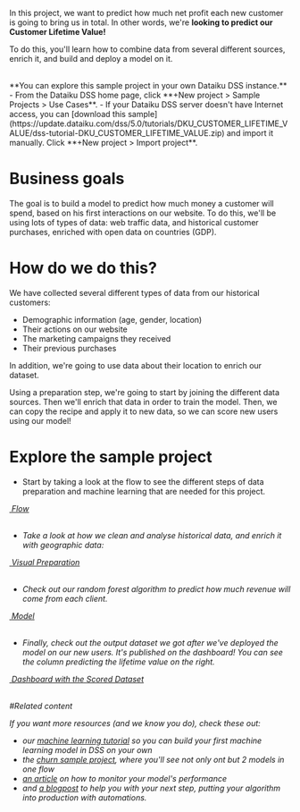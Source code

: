 In this project, we want to predict how much net profit each new customer is going to bring us in total. In other words, we're **looking to predict our Customer Lifetime Value!** 

To do this, you'll learn how to combine data from several different sources, enrich it, and build and deploy a model on it.

<br/>
**You can explore this sample project in your own Dataiku DSS instance.**  
- From the Dataiku DSS home page, click **+New project > Sample Projects > Use Cases**.
- If your Dataiku DSS server doesn't have Internet access, you can [download this sample](https://update.dataiku.com/dss/5.0/tutorials/DKU_CUSTOMER_LIFETIME_VALUE/dss-tutorial-DKU_CUSTOMER_LIFETIME_VALUE.zip) and import it manually.  Click **+New project > Import project**.


# Business goals
The goal is to build a model to predict how much money a customer will spend, based on his first interactions on our website.
To do this, we'll be using lots of types of data: web traffic data, and historical customer purchases, enriched with open data on countries (GDP).

# How do we do this?

We have collected several different types of data from our historical customers:
- Demographic information (age, gender, location)
- Their actions on our website
- The marketing campaigns they received
- Their previous purchases

In addition, we're going to use data about their location to enrich our dataset.

Using a preparation step, we're going to start by joining the different data sources. Then we'll enrich that data in order to train the model. Then, we can copy the recipe and apply it to new data, so we can score new users using our model!

# Explore the sample project

- Start by taking a look at the flow to see the different steps of data preparation and machine learning that are needed for this project.

<p class="text-center">
<a href="/projects/DKU_CUSTOMER_LIFETIME_VALUE/flow/"  class="btn btn-datasets-color btn-cta-big-mod"><i class="icon-dku-sample_project" class="btn-cta-big-mod-icon" />&nbsp;Flow</a><br/><br/>
</p>

- Take a look at how we clean and analyse historical data, and enrich it with geographic data: 

<p class="text-center">
<a href="/projects/DKU_CUSTOMER_LIFETIME_VALUE/recipes/prepare_crm_prepared/"  class="btn btn-datasets-color btn-cta-big-mod"><i class="icon-dku-sample_project" class="btn-cta-big-mod-icon" />&nbsp;Visual Preparation</a><br/><br/>
</p>

- Check out our random forest algorithm to predict how much revenue will come from each client.

<p class="text-center">
<a href="/projects/DKU_CUSTOMER_LIFETIME_VALUE/savedmodels/8A6fb5O8/versions/"  class="btn btn-datasets-color btn-cta-big-mod"><i class="icon-dku-sample_project" class="btn-cta-big-mod-icon" />&nbsp;Model</a><br/><br/>
</p>

- Finally, check out the output dataset we got after we've deployed the model on our new users. It's published on the dashboard! You can see the column predicting the lifetime value on the right.

<p class="text-center">
<a href="/projects/DKU_CUSTOMER_LIFETIME_VALUE/dashboards/DTp3MvZ_default-dashboard/view/xA3Q68u"  class="btn btn-datasets-color btn-cta-big-mod"><i class="icon-dku-sample_project" class="btn-cta-big-mod-icon" />&nbsp;Dashboard with the Scored Dataset</a><br/><br/>
</p>

<a name="MORE">
#Related content
</a>

If you want more resources (and we know you do), check these out: 

- our [machine learning tutorial](http://www.dataiku.com/learn/guide/tutorials/machine-learning.html) so you can build your first machine learning model in DSS on your own
- the [churn sample project](/projects/DKU_CHURN/), where you'll see not only ont but 2 models in one flow
- [an article](http://www.dataiku.com/learn/guide/academy/machine-learning/interpret-model-output-part-1.html) on how to monitor your model's performance
- and [a blogpost](http://www.dataiku.com/blog/2016/03/30/automation-scenarios-another-step-towars-a-successful-model-deployment.html) to help you with your next step, putting your algorithm into production with automations.